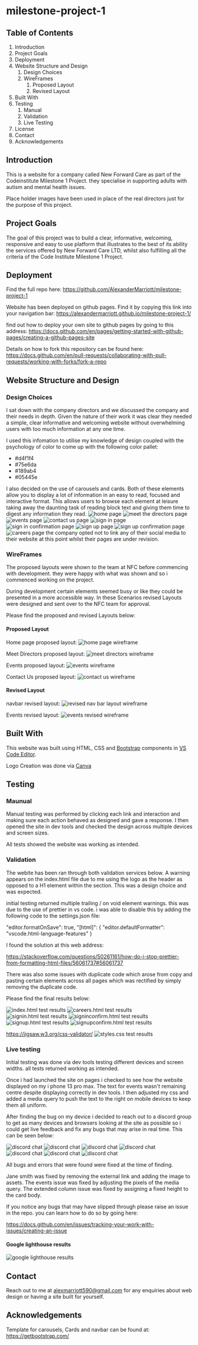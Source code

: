 # milestone-project-1

## Table of Contents

1. Introduction
2. Project Goals
3. Deployment
4. Website Structure and Design
   1. Design Choices
   2. WireFrames
      1. Proposed Layout
      2. Revised Layout
5. Built With
6. Testing
   1. Manual
   2. Validation
   3. Live Testing
7. License
8. Contact
9. Acknowledgements

## Introduction

This is a website for a company called New Forward Care as part of the Codeinstitute Milestone 1 Project.
they specialise in supporting adults with autism and mental health issues.

Place holder images have been used in place of the real directors just for the purpose of this project.

## Project Goals

The goal of this project was to build a clear, informative, welcoming, responsive and easy to use platform that illustrates to the best of its ability the services offered by New Forward Care LTD, whilst also fulfilling all the criteria of the Code Institute Milestone 1 Project.

## Deployment

Find the full repo here:
<https://github.com/AlexanderMarriott/milestone-project-1>

Website has been deployed on github pages. Find it by copying this link into your navigation bar:
<https://alexandermarriott.github.io/milestone-project-1/>

find out how to deploy your own site to github pages by going to this address:
<https://docs.github.com/en/pages/getting-started-with-github-pages/creating-a-github-pages-site>

Details on how to fork this repository can be found here:
<https://docs.github.com/en/pull-requests/collaborating-with-pull-requests/working-with-forks/fork-a-repo>

## Website Structure and Design

### Design Choices

I sat down with the company directors and we discussed the company and their needs in depth. Given the nature of their work it was clear they needed a simple, clear informative and welcoming website without overwhelming users with too much information at any one time.

I used this infomation to utilise my knowledge of design coupled with the psychology of color to come up with the following color pallet:

- #d4f1f4
- #75e6da
- #189ab4
- #05445e

I also decided on the use of carousels and cards. Both of these elements allow
you to display a lot of information in an easy to read, focused and interactive format. This allows users to browse each element at leisure taking away the daunting task of reading block text and giving them time to digest any information they read.
![home page](images/website/home.png)
![meet the directors page](images/website/meetthedirectors.png)
![events page](images/website/events.png)
![contact us page](images/website/contactus.png)
![sign in page](images/website/signin.html.png)
![sign in confirmation page](images/website/signinconfirm.html.png)
![sign up page](images/website/signup.html.png)
![sign up confirmation page](images/website/signupconfirm.html.png)
![careers page](images/website/careers.html.png)
the company opted not to link any of their social media to their website at this point whilst their pages are under revision.

### WireFrames

The proposed layouts were shown to the team at NFC before commencing with development.
they were happy with what was shown and so i commenced working on the project.

During development certain elements seemed busy or like they could be presented in a more accessible way. In these Scenarios revised Layouts were designed and sent over to the NFC team for approval.

Please find the proposed and revised Layouts below:

#### Proposed Layout

Home page proposed layout:
![home page wireframe](images/wireframes/home.png)

Meet Directors proposed layout:
![meet directors wireframe](images/wireframes/meetdirectors.png)

Events proposed layout:
![events wireframe](images/wireframes/events.png)

Contact Us proposed layout:
![contact us wireframe](images/wireframes/contact.png)

#### Revised Layout

navbar revised layout:
![revised nav bar layout wireframe](images/wireframes/revisednavbar.png)

Events revised layout:
![events revised wireframe](images/wireframes/revisedevents.png)

## Built With

This website was built using HTML, CSS and [Bootstrap](https://getbootstrap.com/) components in [VS Code Editor](https://code.visualstudio.com/).

Logo Creation was done via [Canva](https://www.canva.com/)

## Testing

### Maunual

Manual testing was performed by clicking each link and interaction and making sure each action behaved as designed and gave a response.
I then opened the site in dev tools and checked the design across multiple devices and screen sizes.

All tests showed the website was working as intended.

### Validation

The webite has been ran through both validation services below.
A warning appears on the index.html file due to me using the logo as the header as opposed to a H1 element within the section. This was a design choice and was expected.

initial testing returned multiple trailing / on void element warnings. this was due to the use of prettier in vs code. i was able to disable this by adding the following code to the settings.json file:

"editor.formatOnSave": true,
"[html]": {
"editor.defaultFormatter": "vscode.html-language-features"
}

I found the solution at this web address:

<https://stackoverflow.com/questions/50261161/how-do-i-stop-prettier-from-formatting-html-files/56061737#56061737>

There was also some issues with duplicate code which arose from copy and pasting certain elements across all pages which was rectified by simply removing the duplicate code.

Please find the final results below:

![index.html test results](images/testing/validation/index.html-test.png)
![careers.html test results](images/testing/validation/careers.html-test.png)
![signin.html test results](images/testing/validation/signin.html-test.png)
![signinconfirm.html test results](images/testing/validation/signinconfirm.html-test.png)
![signup.html test results](images/testing/validation/signup.html-test.png)
![signupconfirm.html test results](images/testing/validation/signupconfirm.html-test.png)

<https://jigsaw.w3.org/css-validator/>
![styles.css test results](images/testing/validation/css-test.png)

### Live testing

Initial testing was done via dev tools testing different devices and screen widths.
all tests returned working as intended.

Once i had launched the site on pages i checked to see how the website displayed on my i phone 13 pro max. The text for events wasn't remaining centre despite displaying correctly in dev tools. I then adjusted my css and added a media query to push the text to the right on mobile devices to keep them all uniform.

After finding the bug on my device i decided to reach out to a discord group to get as many devices and browsers looking at the site as possible so i could get live feedback and fix any bugs that may arise in real time. This can be seen below:

![discord chat](images/testing/livetest/discord1.png)
![discord chat](images/testing/livetest/eventsbug.png)
![discord chat](images/testing/livetest/eventsbugfix.png)
![discord chat](images/testing/livetest/firefoxcardbug.png)
![discord chat](images/testing/livetest/firefoxcardfix.png)
![discord chat](images/testing/livetest/janesmithbug.png)
![discord chat](images/testing/livetest/janesmithlivefix.png)

All bugs and errors that were found were fixed at the time of finding.

Jane smith was fixed by removing the external link and adding the image to assets.
The events issue was fixed by adjusting the pixels of the media query.
The extended column issue was fixed by assigning a fixed height to the card body.

If you notice any bugs that may have slipped through please raise an issue in the repo. you can learn how to do so by going here:

<https://docs.github.com/en/issues/tracking-your-work-with-issues/creating-an-issue>

#### Google lighthouse results

![google lighthouse results](images/testing/lighthouse-results.png)

## Contact

Reach out to me at <alexmarriott590@gmail.com> for any enquiries about web design or having a site built for yourself.

## Acknowledgements

Template for carousels, Cards and navbar can be found at:
<https://getbootstrap.com/>
